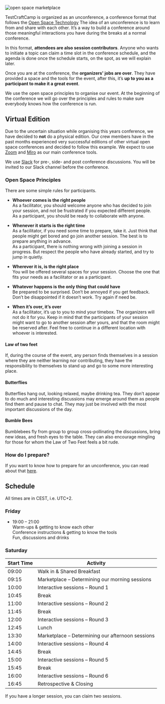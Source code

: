 <!--
.. title: Event format
.. slug: event-format
.. date: 2020-08-04 07:24:47 UTC
.. tags: 
.. category: 
.. link: 
.. description: 
.. type: text
-->

![open space marketplace](/assets/images/event-format.jpeg)

TestCraftCamp is organized as an unconference, a conference format that follows the [Open Space Technology](http://en.wikipedia.org/wiki/Open_Space_Technology#Guiding_principles_and_one_law) The idea of an unconference is to learn from and share with each other. It’s a way to build a conference around those meaningful interactions you have during the breaks at a normal conference.

In this format, __attendees are also session contributors__. Anyone who wants to initiate a topic can claim a time slot in the conference schedule, and the agenda is done once the schedule starts, on the spot, as we will explain later.

Once you are at the conference, the __organizers' jobs are over__. They have provided a space and the tools for the event, after this, it’s __up to you as a participant to make it a great event__.

We use the open space principles to organise our event. At the beginning of the conference we will go over the principles and rules to make sure everybody knows how the conference is run.


## Virtual Edition

Due to the uncertain situation while organising this years conference, we have decided to __not__ do a physical edition. Our crew members have in the past months experienced very successful editions of other virtual open space conferences and decided to follow this example. We expect to use [Zoom](https://zoom.us/) and [Miro](https://miro.com/) as our main conference tools.

We use [Slack](http://slack.com/) for pre-, side- and post conference discussions. You will be invited to our Slack channel before the conference.


### Open Space Principles

There are some simple rules for participants.

- __Whoever comes is the right people__  
	As a facilitator, you should welcome anyone who has decided to join your session, and not be frustrated if you expected different people.  
	As a participant, you should be ready to collaborate with anyone.

- __Whenever it starts is the right time__  
	As a facilitator, if you need some time to prepare, take it. Just think that people might get bored and go join another session. The best is to prepare anything in advance.  
	As a participant, there is nothing wrong with joining a session in progress. But respect the people who have already started, and try to jump in quietly.

- __Wherever it is, is the right place__  
	You will be offered several spaces for your session. Choose the one that fits your needs as a facilitator or as a participant.

- __Whatever happens is the only thing that could have__  
	Be prepared to be surprised. Don’t be annoyed if you get feedback. Don’t be disappointed if it doesn’t work. Try again if need be.

- __When it’s over, it’s over__  
	As a facilitator, it’s up to you to mind your timebox. The organizers will not do it for you. Keep in mind that the participants of your session might want to go to another session after yours, and that the room might be reserved after. Feel free to continue in a different location with whoever is interested.

#### Law of two feet
If, during the course of the event, any person finds themselves in a session where they are neither learning nor contributing, they have the responsibility to themselves to stand up and go to some more interesting place.

#### Butterflies
Butterflies hang out, looking relaxed, maybe drinking tea. They don’t appear to do much and interesting discussions may emerge around them as people find them and pause to chat. They may just be involved with the most important discussions of the day.

#### Bumble Bees
Bumblebees fly from group to group cross-pollinating the discussions, bring new ideas, and fresh eyes to the table. They can also encourage mingling for those for whom the Law of Two Feet feels a bit rude.

### How do I prepare?

If you want to know how to prepare for an unconference, you can read about that [here](https://unconference.net/unconferencing-how-to-prepare-to-attend-an-unconference/).


## Schedule

All times are in CEST, i.e. UTC+2.

### Friday

- 19:00 – 21:00  
	Warm-ups & getting to know each other  
	Conference instructions & getting to know the tools  
	Fun, discussions and drinks

### Saturday

<table class="table table-sm">
  <thead class="thead-light">
    <tr>
      <th scope="col">Start Time</th>
      <th scope="col">Activity</th>
    </tr>
  </thead>
  <tbody>
    <tr>
      <td>09:00</td>
      <td>Walk in & Shared Breakfast</td>
    </tr>
    <tr>
      <td>09:15</td>
      <td>Marketplace – Determining our morning sessions</td>
    </tr>
    <tr>
      <td>10:00</td>
      <td>Interactive sessions – Round 1</td>
    </tr>
    <tr>
      <td>10:45</td>
      <td>Break</td>
    </tr>
    <tr>
      <td>11:00</td>
      <td>Interactive sessions – Round 2</td>
    </tr>
    <tr>
      <td>11:45</td>
      <td>Break</td>
    </tr>
    <tr>
      <td>12:00</td>
      <td>Interactive sessions – Round 3</td>
    </tr>
    <tr>
      <td>12:45</td>
      <td>Lunch</td>
    </tr>
    <tr>
      <td>13:30</td>
      <td>Marketplace – Determining our afternoon sessions</td>
    </tr>
    <tr>
      <td>14:00</td>
      <td>Interactive sessions – Round 4</td>
    </tr>
    <tr>
      <td>14:45</td>
      <td>Break</td>
    </tr>
    <tr>
      <td>15:00</td>
      <td>Interactive sessions – Round 5</td>
    </tr>
    <tr>
      <td>15:45</td>
      <td>Break</td>
    </tr>
    <tr>
      <td>16:00</td>
      <td>Interactive sessions – Round 6</td>
    </tr>
    <tr>
      <td>16:45</td>
      <td>Retrospective & Closing</td>
    </tr>
  </tbody>
</table>

If you have a longer session, you can claim two sessions.
